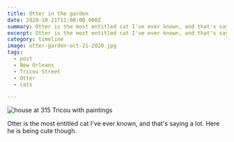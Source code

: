 ```yaml
---
title: Otter in the garden
date: 2020-10-21T11:00:00.000Z
summary: Otter is the most entitled cat I've ever known, and that's saying a lot.
excerpt: Otter is the most entitled cat I've ever known, and that's saying a lot.
category: timeline
image: otter-garden-oct-21-2020.jpg
tags:
  - post 
  - New Orleans
  - Tricou Street
  - Otter
  - cats

---
```


![house at 315 Tricou with paintings](/static/img/timeline/otter-garden-oct-21-2020.jpg "house at 315 Tricou with painting")

Otter is the most entitled cat I've ever known, and that's saying a lot. Here he is being cute though.